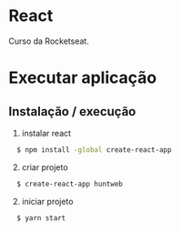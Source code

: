 # React
Curso da Rocketseat.

# Executar aplicação


## Instalação / execução
1. instalar react
```sh
  $ npm install -global create-react-app
```

2. criar projeto

```sh
  $ create-react-app huntweb
```

2. iniciar projeto

```sh
  $ yarn start
```
